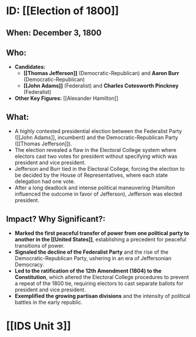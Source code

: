 # ID: [[Election of 1800]] 
## When: December 3, 1800

## Who: 
- **Candidates:** 
    - **[[Thomas Jefferson]]** (Democratic-Republican) and **Aaron Burr** (Democratic-Republican)
    - **[[John Adams]]** (Federalist) and **Charles Cotesworth Pinckney** (Federalist)
- **Other Key Figures:** [[Alexander Hamilton]]

## What: 
- A highly contested presidential election between the Federalist Party ([[John Adams]], incumbent) and the Democratic-Republican Party ([[Thomas Jefferson]]). 
- The election revealed a flaw in the Electoral College system where electors cast two votes for president without specifying which was president and vice president.
- Jefferson and Burr tied in the Electoral College, forcing the election to be decided by the House of Representatives, where each state delegation had one vote.
- After a long deadlock and intense political maneuvering (Hamilton influenced the outcome in favor of Jefferson), Jefferson was elected president.

## Impact? Why Significant?: 
- **Marked the first peaceful transfer of power from one political party to another in the [[United States]]**, establishing a precedent for peaceful transitions of power.
- **Signaled the decline of the Federalist Party** and the rise of the Democratic-Republican Party, ushering in an era of Jeffersonian Democracy.
- **Led to the ratification of the 12th Amendment (1804) to the Constitution**, which altered the Electoral College procedures to prevent a repeat of the 1800 tie, requiring electors to cast separate ballots for president and vice president. 
- **Exemplified the growing partisan divisions** and the intensity of political battles in the early republic. 

# [[IDS Unit 3]]